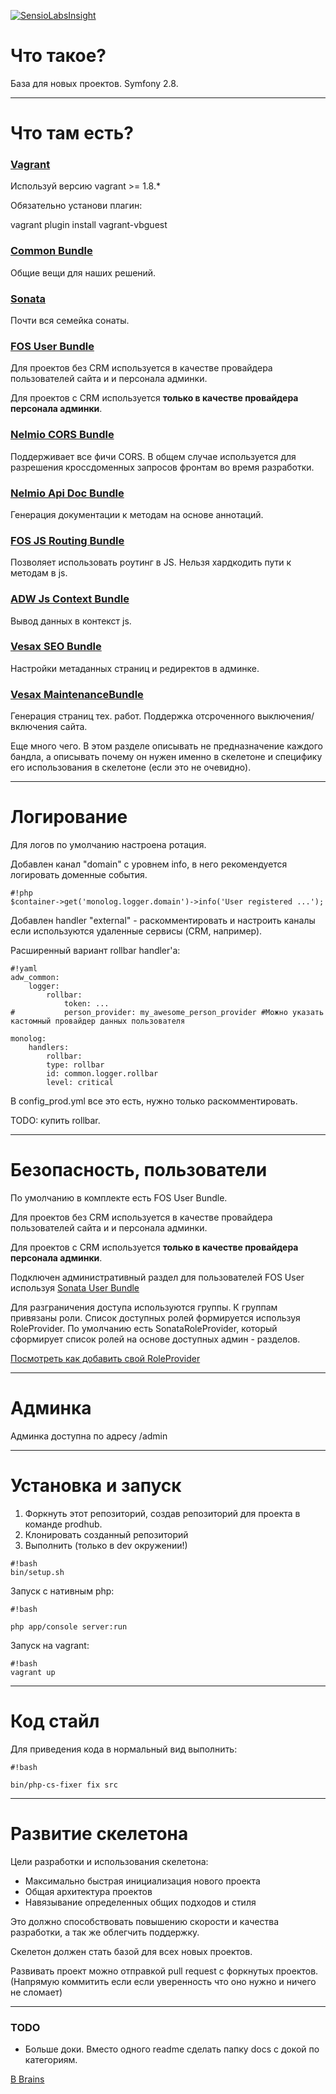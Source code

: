 [![SensioLabsInsight](https://insight.sensiolabs.com/projects/8c6282f5-ea51-4cd4-a2dc-1370cc0725e6/big.png)](https://insight.sensiolabs.com/projects/8c6282f5-ea51-4cd4-a2dc-1370cc0725e6)

# Что такое? #
База для новых проектов. Symfony 2.8.
***
# Что там есть? #

### [Vagrant](https://www.vagrantup.com/) ###
Используй версию vagrant >= 1.8.*

Обязательно установи плагин:

vagrant plugin install vagrant-vbguest

### [Common Bundle](https://bitbucket.org/prodhub/common-bundle/overview)
Общие вещи для наших решений.

### [Sonata](https://sonata-project.org/) ###
Почти вся семейка сонаты.

### [FOS User Bundle](https://github.com/FriendsOfSymfony/FOSUserBundle) ###
Для проектов без CRM используется в качестве провайдера пользователей сайта и и персонала админки.

Для проектов с CRM используется **только в качестве провайдера персонала админки**.

### [Nelmio CORS Bundle](https://github.com/nelmio/NelmioCorsBundle) ###
Поддерживает все фичи CORS. В общем случае используется для разрешения кроссдоменных запросов фронтам во время разработки.

### [Nelmio Api Doc Bundle](https://github.com/nelmio/NelmioApiDocBundle) ###
Генерация документации к методам на основе аннотаций.

### [FOS JS Routing Bundle](https://github.com/FriendsOfSymfony/FOSJsRoutingBundle) ###
Позволяет использовать роутинг в JS. Нельзя хардкодить пути к методам в js.

### [ADW Js Context Bundle](https://bitbucket.org/prodhub/js-context-bundle) ###
Вывод данных в контекст js.

### [Vesax SEO Bundle](https://github.com/Vesax/SEOBundle) ###
Настройки метаданных страниц и редиректов в админке.

### [Vesax MaintenanceBundle](https://github.com/Vesax/maintenance-bundle) ###
Генерация страниц тех. работ. Поддержка отсроченного выключения/включения сайта.

Еще много чего. В этом разделе описывать не предназначение каждого бандла, а описывать почему он нужен именно в скелетоне и специфику его использования в скелетоне (если это не очевидно).
***
# Логирование #
Для логов по умолчанию настроена ротация. 

Добавлен канал "domain" с уровнем info, в него рекомендуется логировать доменные события.
```
#!php
$container->get('monolog.logger.domain')->info('User registered ...');
```
Добавлен handler "external" - раскомментировать и настроить каналы если используются удаленные сервисы (CRM, например).

Расширенный вариант rollbar handler'а:

```
#!yaml
adw_common:
    logger:
        rollbar:
            token: ...
#           person_provider: my_awesome_person_provider #Можно указать кастомный провайдер данных пользователя

monolog:
    handlers:
        rollbar:
        type: rollbar
        id: common.logger.rollbar
        level: critical
```
В config_prod.yml все это есть, нужно только раскомментировать.

TODO: купить rollbar.
***
# Безопасность, пользователи #
По умолчанию в комплекте есть FOS User Bundle.

Для проектов без CRM используется в качестве провайдера пользователей сайта и и персонала админки.

Для проектов с CRM используется **только в качестве провайдера персонала админки**.

Подключен административный раздел для пользователей FOS User используя [Sonata User Bundle](https://sonata-project.org/bundles/user/master/doc/reference/installation.html)

Для разграничения доступа используются группы. К группам привязаны роли. 
Список доступных ролей формируется используя RoleProvider. По умолчанию есть SonataRoleProvider, который сформирует список ролей на основе доступных админ - разделов. 

[Посмотреть как добавить свой RoleProvider ](https://github.com/Vesax/AdminExtraBundle/blob/master/README.md) 
***
# Админка #
Админка доступна по адресу /admin
***
# Установка и запуск #
1. Форкнуть этот репозиторий, создав репозиторий для проекта в команде prodhub.
2. Клонировать созданный репозиторий
3. Выполнить (только в dev окружении!)

```
#!bash
bin/setup.sh
```

Запуск с нативным php:

```
#!bash

php app/console server:run
```
Запуск на vagrant:

```
#!bash
vagrant up
```
***
# Код стайл #
Для приведения кода в нормальный вид выполнить:

```
#!bash

bin/php-cs-fixer fix src
```

***
# Развитие скелетона #
Цели разработки и использования скелетона:

* Максимально быстрая инициализация нового проекта
* Общая архитектура проектов
* Навязывание определенных общих подходов и стиля

Это должно способствовать повышению скорости и качества разработки, а так же облегчить поддержку.

Скелетон должен стать базой для всех новых проектов. 

Развивать проект можно отправкой pull request с форкнутых проектов. (Напрямую коммитить если если уверенность что оно нужно и ничего не сломает)
***
### TODO ###
* Больше доки. Вместо одного readme сделать папку docs с докой по категориям.

[В Brains](http://brains.production.adwatch.ru/backend/skeleton)